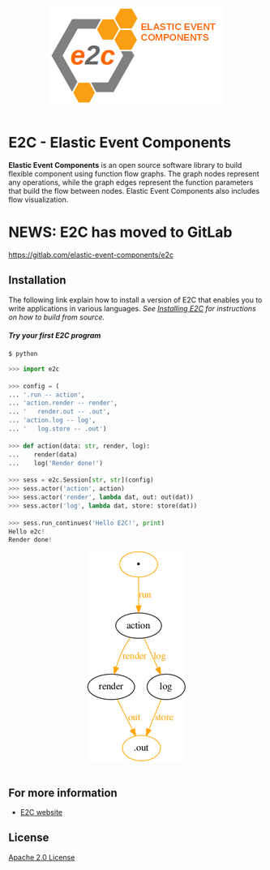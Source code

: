 <div align="center">
  <img src="https://github.com/elastic-event-components/e2c/blob/master/images/e2c-logo.png"><br><br>
</div>

# E2C - Elastic Event Components

**Elastic Event Components** is an open source software library to build flexible component using
function flow graphs. The graph nodes represent any operations, while
the graph edges represent the function parameters that build
the flow between nodes. Elastic Event Components also includes flow visualization.

# NEWS: E2C has moved to GitLab
https://gitlab.com/elastic-event-components/e2c

## Installation
The following link explain how to install a version of E2C that enables you to write applications in various languages.
*See [Installing E2C](https://github.com/elastic-event-components/e2c/blob/master/INSTALL.md) for instructions 
on how to build from source.*

#### *Try your first E2C program*
```shell
$ python
```

```python
>>> import e2c

>>> config = (
... '.run -- action',
... 'action.render -- render',
... '   render.out -- .out',
... 'action.log -- log',
... '   log.store -- .out')

>>> def action(data: str, render, log):
...    render(data)
...    log('Render done!')

>>> sess = e2c.Session[str, str](config)
>>> sess.actor('action', action)
>>> sess.actor('render', lambda dat, out: out(dat))
>>> sess.actor('log', lambda dat, store: store(dat))

>>> sess.run_continues('Hello E2C!', print)
Hello e2c!
Render done!
```

<div align="center">
  <img src="https://github.com/elastic-event-components/e2c/blob/master/images/quickstart.png"><br><br>
</div>

## For more information
* [E2C website](http://www.elastic-event-components.org)

## License
[Apache 2.0 License](LICENSE)
